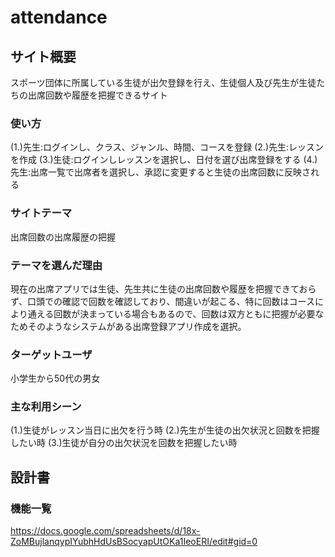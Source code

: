 # attendance
## サイト概要
スポーツ団体に所属している生徒が出欠登録を行え、生徒個人及び先生が生徒たちの出席回数や履歴を把握できるサイト  

### 使い方
(1.)先生:ログインし、クラス、ジャンル、時間、コースを登録
(2.)先生:レッスンを作成
(3.)生徒:ログインしレッスンを選択し、日付を選び出席登録をする
(4.)先生:出席一覧で出席者を選択し、承認に変更すると生徒の出席回数に反映される

### サイトテーマ
出席回数の出席履歴の把握

### テーマを選んだ理由
現在の出席アプリでは生徒、先生共に生徒の出席回数や履歴を把握できておらず、口頭での確認で回数を確認しており、間違いが起こる、特に回数はコースにより通える回数が決まっている場合もあるので、回数は双方ともに把握が必要なためそのようなシステムがある出席登録アプリ作成を選択。

### ターゲットユーザ
小学生から50代の男女

### 主な利用シーン
(1.)生徒がレッスン当日に出欠を行う時
(2.)先生が生徒の出欠状況と回数を把握したい時
(3.)生徒が自分の出欠状況を回数を把握したい時


## 設計書

### 機能一覧
https://docs.google.com/spreadsheets/d/18x-ZoMBujlanqypIYubhHdUsBSocyapUtOKa1IeoERI/edit#gid=0

